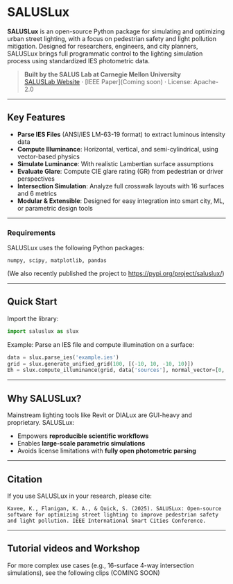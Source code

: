 # SALUSLux

**SALUSLux** is an open-source Python package for simulating and optimizing urban street lighting, with a focus on pedestrian safety and light pollution mitigation. Designed for researchers, engineers, and city planners, SALUSLux brings full programmatic control to the lighting simulation process using standardized IES photometric data.

> **Built by the SALUS Lab at Carnegie Mellon University**  
> [SALUSLab Website](https://www.flanigansaluslab.com) · [IEEE Paper](Coming soon) · License: Apache-2.0

---

## Key Features

- **Parse IES Files** (ANSI/IES LM-63-19 format) to extract luminous intensity data  
- **Compute Illuminance**: Horizontal, vertical, and semi-cylindrical, using vector-based physics  
- **Simulate Luminance**: With realistic Lambertian surface assumptions  
- **Evaluate Glare**: Compute CIE glare rating (GR) from pedestrian or driver perspectives  
- **Intersection Simulation**: Analyze full crosswalk layouts with 16 surfaces and 6 metrics  
- **Modular & Extensible**: Designed for easy integration into smart city, ML, or parametric design tools  

---
### Requirements

SALUSLux uses the following Python packages:

```
numpy, scipy, matplotlib, pandas
```

(We also recently published the project to https://pypi.org/project/saluslux/)

---

## Quick Start

Import the library:

```python
import saluslux as slux
```

Example: Parse an IES file and compute illumination on a surface:

```python
data = slux.parse_ies('example.ies')
grid = slux.generate_unified_grid(100, [(-10, 10, -10, 10)])
Eh = slux.compute_illuminance(grid, data['sources'], normal_vector=[0, 0, 1])
```



---

## Why SALUSLux?

Mainstream lighting tools like Revit or DIALux are GUI-heavy and proprietary. SALUSLux:

- Empowers **reproducible scientific workflows**
- Enables **large-scale parametric simulations**
- Avoids license limitations with **fully open photometric parsing**

---
## Citation

If you use SALUSLux in your research, please cite:

```
Kavee, K., Flanigan, K. A., & Quick, S. (2025). SALUSLux: Open-source software for optimizing street lighting to improve pedestrian safety and light pollution. IEEE International Smart Cities Conference.
```

---

## Tutorial videos and Workshop

For more complex use cases (e.g., 16-surface 4-way intersection simulations), see the following clips (COMING SOON)
